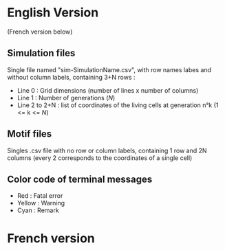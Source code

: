 # English Version
(French version below)
## Simulation files
Single file named "sim-SimulationName.csv", with row names labes and without column labels, containing 3+N rows :
- Line 0 : Grid dimensions (number of lines x number of columns)
- Line 1 : Number of generations (*N*)
- Line 2 to 2+N : list of coordinates of the living cells at generation n°k (1 <= k <= *N*)

## Motif files
Singles .csv file with no row or column labels, containing 1 row and 2N columns (every 2 corresponds to the coordinates of a single cell)

## Color code of terminal messages
- Red : Fatal error
- Yellow : Warning
- Cyan : Remark


# French version